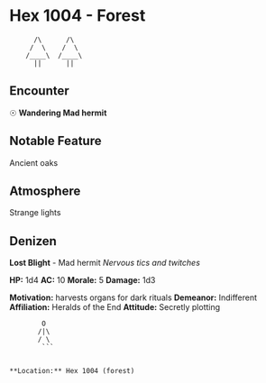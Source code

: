 # Hex 1004 - Forest
```
      /\      /\
     /  \    /  \
    /____\  /____\
      ||      ||
```

## Encounter

☉ **Wandering Mad hermit**

## Notable Feature

Ancient oaks

## Atmosphere

Strange lights

## Denizen

**Lost Blight** - Mad hermit
*Nervous tics and twitches*

**HP:** 1d4 **AC:** 10 **Morale:** 5
**Damage:** 1d3

**Motivation:** harvests organs for dark rituals
**Demeanor:** Indifferent
**Affiliation:** Heralds of the End
**Attitude:** Secretly plotting

```
        O
       /|\
       / \
        ```


**Location:** Hex 1004 (forest)
